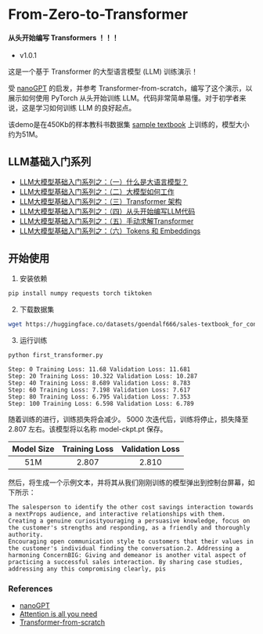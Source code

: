 # From-Zero-to-Transformer

#### 从头开始编写 Transformers ！！！
- v1.0.1

这是一个基于 Transformer 的大型语言模型 (LLM) 训练演示！

受 [nanoGPT](https://github.com/karpathy/nanoGPT) 的启发，并参考 Transformer-from-scratch，编写了这个演示，以展示如何使用 PyTorch 从头开始训练 LLM。代码非常简单易懂。对于初学者来说，这是学习如何训练 LLM 的良好起点。

该demo是在450Kb的样本教科书数据集 [sample textbook](https://huggingface.co/datasets/goendalf666/sales-textbook_for_convincing_and_selling/raw/main/sales_textbook.txt) 上训练的，模型大小约为51M。

## LLM基础入门系列

- [LLM大模型基础入门系列之：（一）什么是大语言模型？](https://blog.csdn.net/m_aigc2022/article/details/139678783?spm=1001.2014.3001.5502)
- [LLM大模型基础入门系列之：（二）大模型如何工作](https://blog.csdn.net/m_aigc2022/article/details/139785981?spm=1001.2014.3001.5501)
- [LLM大模型基础入门系列之：（三）Transformer 架构](https://blog.csdn.net/m_aigc2022/article/details/140025423?spm=1001.2014.3001.5501)
- [LLM大模型基础入门系列之：（四）从头开始编写LLM代码](https://blog.csdn.net/m_aigc2022/article/details/140086462?spm=1001.2014.3001.5501)
- [LLM大模型基础入门系列之：（五）手动求解Transformer](https://blog.csdn.net/m_aigc2022/article/details/140260384?spm=1001.2014.3001.5502)
- [LLM大模型基础入门系列之：（六）Tokens 和 Embeddings](https://blog.csdn.net/m_aigc2022/article/details/140588456?spm=1001.2014.3001.5502)

## 开始使用

1. 安装依赖

```bash
pip install numpy requests torch tiktoken
```

2. 下载数据集

```bash
wget https://huggingface.co/datasets/goendalf666/sales-textbook_for_convincing_and_selling/raw/main/sales_textbook.txt -O data/sales_textbook.txt
```

3. 运行训练

```bash
python first_transformer.py
```

``` 
Step: 0 Training Loss: 11.68 Validation Loss: 11.681
Step: 20 Training Loss: 10.322 Validation Loss: 10.287
Step: 40 Training Loss: 8.689 Validation Loss: 8.783
Step: 60 Training Loss: 7.198 Validation Loss: 7.617
Step: 80 Training Loss: 6.795 Validation Loss: 7.353
Step: 100 Training Loss: 6.598 Validation Loss: 6.789
``` 

随着训练的进行，训练损失将会减少。 5000 次迭代后，训练将停止，损失降至 2.807 左右。该模型将以名称 model-ckpt.pt 保存。


| Model Size | Training Loss | Validation Loss |
| :---: | :---: | :---: |
| 51M | 2.807 | 2.810 |

然后，将生成一个示例文本，并将其从我们刚刚训练的模型弹出到控制台屏幕，如下所示：
```text
The salesperson to identify the other cost savings interaction towards a nextProps audience, and interactive relationships with them. Creating a genuine curiosityouraging a persuasive knowledge, focus on the customer's strengths and responding, as a friendly and thoroughly authority. 
Encouraging open communication style to customers that their values in the customer's individual finding the conversation.2. Addressing a harmoning ConcernBIG: Giving and demeanor is another vital aspect of practicing a successful sales interaction. By sharing case studies, addressing any this compromising clearly, pis
```


### References
- [nanoGPT](https://github.com/karpathy/nanoGPT)
- [Attention is all you need](https://arxiv.org/abs/1706.03762) 
- [Transformer-from-scratch](https://github.com/waylandzhang/Transformer-from-scratch.git) 